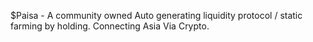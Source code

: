 $Paisa - A community owned Auto generating liquidity protocol / static farming by holding. Connecting Asia Via Crypto.
